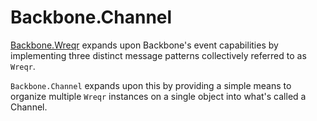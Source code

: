 Backbone.Channel
================

[Backbone.Wreqr](https://github.com/marionettejs/backbone.wreqr) expands upon Backbone's event capabilities by implementing three distinct message patterns collectively referred to as `Wreqr`.

`Backbone.Channel` expands upon this by providing a simple means to organize multiple `Wreqr` instances on a single object into what's called a Channel.
